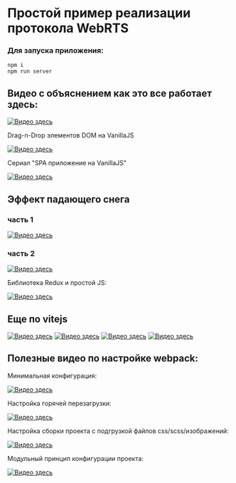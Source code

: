 # Простой пример реализации протокола WebRTS

### Для запуска приложения:

```
npm i
npm run server
```

## Видео с объяснением как это все работает здесь:

[![Видео здесь](https://img.youtube.com/vi/CH55r3NwDzI/0.jpg)](https://www.youtube.com/watch?v=CH55r3NwDzI)


Drag-n-Drop элементов DOM на VanillaJS

[![Видео здесь](https://img.youtube.com/vi/sqeM4vLuKX8/0.jpg)](https://www.youtube.com/watch?v=sqeM4vLuKX8)

Сериал "SPA приложение на VanillaJS"

[![Видео здесь](https://img.youtube.com/vi/eqAefmCqA6M/0.jpg)](https://www.youtube.com/watch?v=eqAefmCqA6M&list=PLCh6bwt6jth_fkFrU15eyY6Hv18NuWcwa)

## Эффект падающего снега

### часть 1
[![Видео здесь](https://img.youtube.com/vi/3xk4ldXe4YI/0.jpg)](https://www.youtube.com/watch?v=3xk4ldXe4YI)
### часть 2
[![Видео здесь](https://img.youtube.com/vi/S4CagEvz4WE/0.jpg)](https://www.youtube.com/watch?v=S4CagEvz4WE)

Библиотека Redux и простой JS:

[![Видео здесь](https://img.youtube.com/vi/snkfFLtdXRA/0.jpg)](https://www.youtube.com/watch?v=snkfFLtdXRA)


## Еще по vitejs

[![Видео здесь](https://img.youtube.com/vi/wIEauCguZGI/0.jpg)](https://www.youtube.com/watch?v=wIEauCguZGI)
[![Видео здесь](https://img.youtube.com/vi/t98Q9hliZZo/0.jpg)](https://www.youtube.com/watch?v=t98Q9hliZZo)
[![Видео здесь](https://img.youtube.com/vi/aMzCDR_MHF0/0.jpg)](https://www.youtube.com/watch?v=aMzCDR_MHF0)
[![Видео здесь](https://img.youtube.com/vi/TZN6dC7ZOs0/0.jpg)](https://www.youtube.com/watch?v=TZN6dC7ZOs0)


## Полезные видео по настройке webpack:

Минимальная конфигурация:

[![Видео здесь](https://img.youtube.com/vi/unEl3Hezwpw/0.jpg)](https://www.youtube.com/watch?v=unEl3Hezwpw)

Настройка горячей перезагрузки:

[![Видео здесь](https://img.youtube.com/vi/oOpzkF2nU0s/0.jpg)](https://www.youtube.com/watch?v=oOpzkF2nU0s)

Настройка сборки проекта с подгрузкой файлов css/scss/изображений:

[![Видео здесь](https://img.youtube.com/vi/3B-NGZmMe-Y/0.jpg)](https://www.youtube.com/watch?v=3B-NGZmMe-Y)

Модульный принцип конфигурации проекта:

[![Видео здесь](https://img.youtube.com/vi/fnUqyWyG5kk/0.jpg)](https://www.youtube.com/watch?v=fnUqyWyG5kk)






